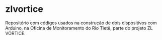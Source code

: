 # zlvortice
Repositório com códigos usados na construção de dois dispositivos com Arduino, na Oficina de Monitoramento do Rio Tietê, parte do projeto ZL VÓRTICE.




